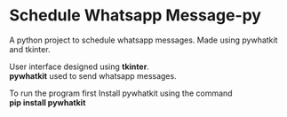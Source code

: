 # Schedule Whatsapp Message-py
A python project to schedule whatsapp messages. Made using pywhatkit and tkinter.

User interface designed using <b>tkinter</b>. <br>
<b>pywhatkit</b> used to send whatsapp messages.

To run the program first Install pywhatkit using the command <br>
<B>pip install pywhatkit</B>


